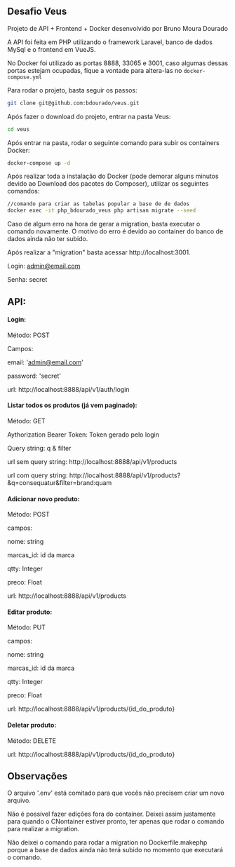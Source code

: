 ## Desafio Veus

Projeto de API +  Frontend + Docker desenvolvido por Bruno Moura Dourado

A API foi feita em PHP utilizando o framework Laravel, banco de dados MySql e o frontend em VueJS.

No Docker foi utilizado as portas 8888, 33065 e 3001, caso algumas dessas portas estejam ocupadas, fique a vontade para altera-las no `docker-compose.yml`

Para rodar o projeto, basta seguir os passos:

```bash
git clone git@github.com:bdourado/veus.git
```

Após fazer o download do projeto, entrar na pasta Veus:

```bash
cd veus
```

Após entrar na pasta, rodar o seguinte comando para subir os containers Docker:


```bash
docker-compose up -d
```

Após realizar toda a instalação do Docker (pode demorar alguns minutos devido ao Download dos pacotes do Composer), utilizar os seguintes comandos:

```bash
//comando para criar as tabelas popular a base de de dados
docker exec -it php_bdourado_veus php artisan migrate --seed
```
Caso de algum erro na hora de gerar a migration, basta executar o comando novamente. O motivo do erro é devido ao container do banco de dados ainda não ter subido. 

Após realizar a "migration" basta acessar http://localhost:3001.

Login: admin@email.com

Senha: secret

## API:

#### Login:

Método: POST 

Campos:

email: 'admin@email.com'

password: 'secret'

url: http://localhost:8888/api/v1/auth/login


#### Listar todos os produtos (já vem paginado):

Método: GET

Aythorization Bearer Token: Token gerado pelo login

Query string: q & filter

url sem query string: http://localhost:8888/api/v1/products

url com query string: http://localhost:8888/api/v1/products?&q=consequatur&filter=brand:quam


#### Adicionar novo produto:

Método: POST

campos:

nome: string

marcas_id: id da marca

qtty: Integer

preco: Float

url: http://localhost:8888/api/v1/products


#### Editar produto:

Método: PUT

campos:

nome: string

marcas_id: id da marca

qtty: Integer

preco: Float

url: http://localhost:8888/api/v1/products/{id_do_produto}


#### Deletar produto:

Método: DELETE

url: http://localhost:8888/api/v1/products/{id_do_produto}


## Observações

O arquivo '.env' está comitado para que vocês não precisem criar um novo arquivo.

Não é possível fazer edições fora do container. Deixei assim justamente para quando o CNontainer estiver pronto, ter apenas que rodar o comando para realizar a migration.

Não deixei o comando para rodar a migration no Dockerfile.makephp porque a base de dados ainda não terá subido no momento que executará o comando.
